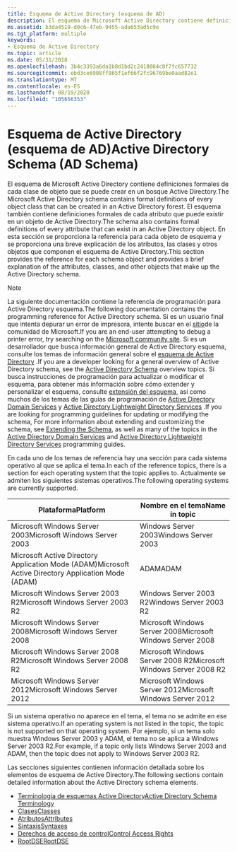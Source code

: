 ```yaml
---
title: Esquema de Active Directory (esquema de AD)
description: El esquema de Microsoft Active Directory contiene definiciones formales de cada clase de objeto que se puede crear en un bosque Active Directory.
ms.assetid: b3da4519-d0c6-47eb-9455-ada653ad5c9e
ms.tgt_platform: multiple
keywords:
- Esquema de Active Directory
ms.topic: article
ms.date: 05/31/2018
ms.openlocfilehash: 3b4c3393a6da1b8d1bd2c2418084c8f7fc657732
ms.sourcegitcommit: ebd3ce6908ff865f1ef66f2fc96769be0aad82e1
ms.translationtype: MT
ms.contentlocale: es-ES
ms.lasthandoff: 08/19/2020
ms.locfileid: "105656353"
---
```

# <a name="active-directory-schema-ad-schema"></a><span data-ttu-id="c22bd-104">Esquema de Active Directory (esquema de AD)</span><span class="sxs-lookup"><span data-stu-id="c22bd-104">Active Directory Schema (AD Schema)</span></span>

<span data-ttu-id="c22bd-105">El esquema de Microsoft Active Directory contiene definiciones formales de cada clase de objeto que se puede crear en un bosque Active Directory.</span><span class="sxs-lookup"><span data-stu-id="c22bd-105">The Microsoft Active Directory schema contains formal definitions of every object class that can be created in an Active Directory forest.</span></span> <span data-ttu-id="c22bd-106">El esquema también contiene definiciones formales de cada atributo que puede existir en un objeto de Active Directory.</span><span class="sxs-lookup"><span data-stu-id="c22bd-106">The schema also contains formal definitions of every attribute that can exist in an Active Directory object.</span></span> <span data-ttu-id="c22bd-107">En esta sección se proporciona la referencia para cada objeto de esquema y se proporciona una breve explicación de los atributos, las clases y otros objetos que componen el esquema de Active Directory.</span><span class="sxs-lookup"><span data-stu-id="c22bd-107">This section provides the reference for each schema object and provides a brief explanation of the attributes, classes, and other objects that make up the Active Directory schema.</span></span>

> [!Note]  
> <span data-ttu-id="c22bd-108">La siguiente documentación contiene la referencia de programación para Active Directory esquema.</span><span class="sxs-lookup"><span data-stu-id="c22bd-108">The following documentation contains the programming reference for Active Directory schema.</span></span> <span data-ttu-id="c22bd-109">Si es un usuario final que intenta depurar un error de impresora, intente buscar en el [sitio](https://answers.microsoft.com)de la comunidad de Microsoft.</span><span class="sxs-lookup"><span data-stu-id="c22bd-109">If you are an end-user attempting to debug a printer error, try searching on the [Microsoft community site](https://answers.microsoft.com).</span></span> <span data-ttu-id="c22bd-110">Si es un desarrollador que busca información general de Active Directory esquema, consulte los temas de información general sobre el [esquema de Active Directory](/windows/desktop/AD/active-directory-schema) .</span><span class="sxs-lookup"><span data-stu-id="c22bd-110">If you are a developer looking for a general overview of Active Directory schema, see the [Active Directory Schema](/windows/desktop/AD/active-directory-schema) overview topics.</span></span> <span data-ttu-id="c22bd-111">Si busca instrucciones de programación para actualizar o modificar el esquema, para obtener más información sobre cómo extender y personalizar el esquema, consulte [extensión del esquema](/windows/desktop/AD/extending-the-schema), así como muchos de los temas de las guías de programación de [Active Directory Domain Services](/windows/desktop/AD/active-directory-domain-services) y [Active Directory Lightweight Directory Services](/previous-versions/windows/desktop/adam/active-directory-lightweight-directory-services) .</span><span class="sxs-lookup"><span data-stu-id="c22bd-111">If you are looking for programming guidelines for updating or modifying the schema, For more information about extending and customizing the schema, see [Extending the Schema](/windows/desktop/AD/extending-the-schema), as well as many of the topics in the [Active Directory Domain Services](/windows/desktop/AD/active-directory-domain-services) and [Active Directory Lightweight Directory Services](/previous-versions/windows/desktop/adam/active-directory-lightweight-directory-services) programming guides.</span></span>

 

<span data-ttu-id="c22bd-112">En cada uno de los temas de referencia hay una sección para cada sistema operativo al que se aplica el tema.</span><span class="sxs-lookup"><span data-stu-id="c22bd-112">In each of the reference topics, there is a section for each operating system that the topic applies to.</span></span> <span data-ttu-id="c22bd-113">Actualmente se admiten los siguientes sistemas operativos.</span><span class="sxs-lookup"><span data-stu-id="c22bd-113">The following operating systems are currently supported.</span></span> 

| <span data-ttu-id="c22bd-114">Plataforma</span><span class="sxs-lookup"><span data-stu-id="c22bd-114">Platform</span></span>                                                      | <span data-ttu-id="c22bd-115">Nombre en el tema</span><span class="sxs-lookup"><span data-stu-id="c22bd-115">Name in topic</span></span>                               |
|---------------------------------------------------------------|---------------------------------------------|
| <span data-ttu-id="c22bd-116">Microsoft Windows Server 2003</span><span class="sxs-lookup"><span data-stu-id="c22bd-116">Microsoft Windows Server 2003</span></span><br/>                      | <span data-ttu-id="c22bd-117">Windows Server 2003</span><span class="sxs-lookup"><span data-stu-id="c22bd-117">Windows Server 2003</span></span><br/>              |
| <span data-ttu-id="c22bd-118">Microsoft Active Directory Application Mode (ADAM)</span><span class="sxs-lookup"><span data-stu-id="c22bd-118">Microsoft Active Directory Application Mode (ADAM)</span></span><br/> | <span data-ttu-id="c22bd-119">ADAM</span><span class="sxs-lookup"><span data-stu-id="c22bd-119">ADAM</span></span><br/>                             |
| <span data-ttu-id="c22bd-120">Microsoft Windows Server 2003 R2</span><span class="sxs-lookup"><span data-stu-id="c22bd-120">Microsoft Windows Server 2003 R2</span></span><br/>                   | <span data-ttu-id="c22bd-121">Windows Server 2003 R2</span><span class="sxs-lookup"><span data-stu-id="c22bd-121">Windows Server 2003 R2</span></span><br/>           |
| <span data-ttu-id="c22bd-122">Microsoft Windows Server 2008</span><span class="sxs-lookup"><span data-stu-id="c22bd-122">Microsoft Windows Server 2008</span></span><br/>                      | <span data-ttu-id="c22bd-123">Microsoft Windows Server 2008</span><span class="sxs-lookup"><span data-stu-id="c22bd-123">Microsoft Windows Server 2008</span></span><br/>    |
| <span data-ttu-id="c22bd-124">Microsoft Windows Server 2008 R2</span><span class="sxs-lookup"><span data-stu-id="c22bd-124">Microsoft Windows Server 2008 R2</span></span><br/>                   | <span data-ttu-id="c22bd-125">Microsoft Windows Server 2008 R2</span><span class="sxs-lookup"><span data-stu-id="c22bd-125">Microsoft Windows Server 2008 R2</span></span><br/> |
| <span data-ttu-id="c22bd-126">Microsoft Windows Server 2012</span><span class="sxs-lookup"><span data-stu-id="c22bd-126">Microsoft Windows Server 2012</span></span><br/>                      | <span data-ttu-id="c22bd-127">Microsoft Windows Server 2012</span><span class="sxs-lookup"><span data-stu-id="c22bd-127">Microsoft Windows Server 2012</span></span><br/>    |



 

<span data-ttu-id="c22bd-128">Si un sistema operativo no aparece en el tema, el tema no se admite en ese sistema operativo.</span><span class="sxs-lookup"><span data-stu-id="c22bd-128">If an operating system is not listed in the topic, the topic is not supported on that operating system.</span></span> <span data-ttu-id="c22bd-129">Por ejemplo, si un tema solo muestra Windows Server 2003 y ADAM, el tema no se aplica a Windows Server 2003 R2.</span><span class="sxs-lookup"><span data-stu-id="c22bd-129">For example, if a topic only lists Windows Server 2003 and ADAM, then the topic does not apply to Windows Server 2003 R2.</span></span>

<span data-ttu-id="c22bd-130">Las secciones siguientes contienen información detallada sobre los elementos de esquema de Active Directory.</span><span class="sxs-lookup"><span data-stu-id="c22bd-130">The following sections contain detailed information about the Active Directory schema elements.</span></span>

-   [<span data-ttu-id="c22bd-131">Terminología de esquemas Active Directory</span><span class="sxs-lookup"><span data-stu-id="c22bd-131">Active Directory Schema Terminology</span></span>](active-directory-schema-site.md)
-   [<span data-ttu-id="c22bd-132">Clases</span><span class="sxs-lookup"><span data-stu-id="c22bd-132">Classes</span></span>](classes.md)
-   [<span data-ttu-id="c22bd-133">Atributos</span><span class="sxs-lookup"><span data-stu-id="c22bd-133">Attributes</span></span>](attributes.md)
-   [<span data-ttu-id="c22bd-134">Sintaxis</span><span class="sxs-lookup"><span data-stu-id="c22bd-134">Syntaxes</span></span>](syntaxes.md)
-   [<span data-ttu-id="c22bd-135">Derechos de acceso de control</span><span class="sxs-lookup"><span data-stu-id="c22bd-135">Control Access Rights</span></span>](control-access-rights.md)
-   [<span data-ttu-id="c22bd-136">RootDSE</span><span class="sxs-lookup"><span data-stu-id="c22bd-136">RootDSE</span></span>](rootdse.md)

 

